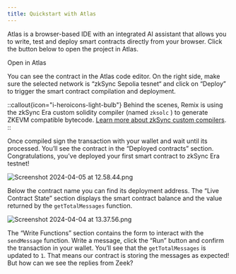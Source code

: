```yaml
---
title: Quickstart with Atlas
---
```

Atlas is a browser-based IDE with an integrated AI assistant that allows you to write, test and deploy smart contracts directly from your browser. Click the button below to open the project in Atlas.
    
<UButton
    icon="i-heroicons-code-bracket"
    size="xl"
    color="primary"
    variant="solid"
    :trailing="false"
    to="https://atlaszk.com"
    target="_blank"
    >Open in Atlas</UButton>
    
You can see the contract in the Atlas code editor. On the right side, make sure the selected network is “zkSync Sepolia tesnet“ and click on “Deploy” to trigger the smart contract compilation and deployment. 

::callout{icon="i-heroicons-light-bulb"}
Behind the scenes, Remix is using the zkSync Era custom solidity compiler (named `zksolc` ) to generate ZKEVM compatible bytecode. [Learn more about zkSync custom compilers]().
::

Once compiled sign the transaction with your wallet and wait until its processed. You’ll see the contract in the “Deployed contracts” section. Congratulations, you’ve deployed your first smart contract to zkSync Era testnet!

![Screenshot 2024-04-05 at 12.58.44.png](https://prod-files-secure.s3.us-west-2.amazonaws.com/703ee435-9e35-441a-b595-a8f42972ac1a/0e02f31d-5f11-4420-a3ad-62264b0fcdf8/Screenshot_2024-04-05_at_12.58.44.png)

Below the contract name you can find its deployment address. The “Live Contract State” section displays the smart contract balance and the value returned by the `getTotalMessages` function. 

![Screenshot 2024-04-04 at 13.37.56.png](https://prod-files-secure.s3.us-west-2.amazonaws.com/703ee435-9e35-441a-b595-a8f42972ac1a/98438027-5f01-4ae1-9096-93219fee0f62/Screenshot_2024-04-04_at_13.37.56.png)

The “Write Functions” section contains the form to interact with the `sendMessage` function. Write a message, click the “Run” button and confirm the transaction in your wallet. You’ll see that the `getTotalMessages` is updated to `1`. That means our contract is storing the messages as expected! But how can we see the replies from Zeek?
